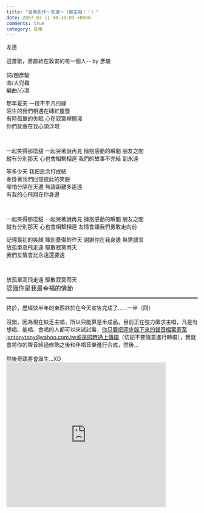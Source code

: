 ```yaml
---
title: "音樂創作～友達～（徵主唱！！）"
date: 2007-07-11 00:10:03 +0800
comments: true
category: 音樂
---
```

友達<br /><br />這首歌，將獻給在敦安的每一個人-- by 彥駿<br /><br />詞/趙彥駿<br />曲/大兜蟲<br />編曲/心凛<br /><p class="MsoNormal"><span style="FONT-FAMILY: 新細明體">那年夏天</span> <span style="FONT-FAMILY: 新細明體">一段不平凡的緣</span><span lang="EN-US"></span><br /><span style="FONT-FAMILY: 新細明體">陌生的我們相遇在磚紅屋簷</span><span lang="EN-US"></span><br /><span style="FONT-FAMILY: 新細明體">有時孤單的失眠</span> <span style="FONT-FAMILY: 新細明體">心在寂寞裡擱淺</span><span lang="EN-US"></span><br /><span style="FONT-FAMILY: 新細明體">你們就會在我心頭浮現</span><span lang="EN-US"></span><p>&nbsp;</p><p class="MsoNormal"><span lang="EN-US"></span><span style="FONT-FAMILY: 新細明體">一起笑得那麼甜</span> <span style="FONT-FAMILY: 新細明體">一起哭著說再見</span> <span style="FONT-FAMILY: 新細明體">擁抱感動的瞬間</span> <span style="FONT-FAMILY: 新細明體">朋友之間<br />縱有分別那天</span> <span style="FONT-FAMILY: 新細明體">心也會相繫相連</span> <span style="FONT-FAMILY: 新細明體">我們的故事不完結</span> <span style="FONT-FAMILY: 新細明體">到永遠</span></p><p class="MsoNormal"><span style="FONT-FAMILY: 新細明體">等多少天</span> <span style="FONT-FAMILY: 新細明體">我把思念打成結</span><span lang="EN-US"></span><br /><span style="FONT-FAMILY: 新細明體">牽掛著我們回憶彼此的笑臉</span><span lang="EN-US"></span><br /><span style="FONT-FAMILY: 新細明體">哪怕分隔在天邊</span> <span style="FONT-FAMILY: 新細明體">無論距離多遙遠</span><span lang="EN-US"></span><br /><span style="FONT-FAMILY: 新細明體">有我的心飛翔在你身邊</span><span lang="EN-US"></span><p>&nbsp;</p><p class="MsoNormal"><span style="FONT-FAMILY: 新細明體">一起笑得那麼甜</span> <span style="FONT-FAMILY: 新細明體">一起哭著說再見</span> <span style="FONT-FAMILY: 新細明體">擁抱感動的瞬間</span> <span style="FONT-FAMILY: 新細明體">朋友之間<br />縱有分別那天</span> <span style="FONT-FAMILY: 新細明體">心也會相繫相連</span> <span style="FONT-FAMILY: 新細明體">友情會讓我們勇敢走向前</span></p><p class="MsoNormal"><span style="FONT-FAMILY: 新細明體">記得最初的笑顏</span> <span style="FONT-FAMILY: 新細明體">揮別憂傷的昨天</span> <span style="FONT-FAMILY: 新細明體">謝謝你在我身邊</span> <span style="FONT-FAMILY: 新細明體">無需語言<br />放孤單高飛走遠</span> <span style="FONT-FAMILY: 新細明體">驅散寂寞雨天<br />我們友情會比永遠還要遠</span><span lang="EN-US"></span><p>&nbsp;</p><p class="MsoNormal"><span style="FONT-FAMILY: 新細明體">放孤單高飛走遠</span> <span style="FONT-FAMILY: 新細明體">驅散寂寞雨天</span><span style="FONT-SIZE: 12pt; FONT-FAMILY: 新細明體"><br />認識你是我最幸福的情節</span></p><p class="MsoNormal"><span style="FONT-SIZE: 12pt; FONT-FAMILY: 新細明體"></span></p><hr style="WIDTH: 100%; HEIGHT: 2px" />終於，歷經快半年的東西終於在今天宣告完成了......一半（冏）<br /><br />沒錯，因為現在缺乏主唱，所以只能算是半成品，目前正在強力徵求主唱，凡是有想唱、能唱、會唱的人都可以來試試看，你只要把同步錄下來的聲音檔案寄至jantonytony@yahoo.com.tw或是即時通上傳檔（切記不要隨意進行轉檔），我就會將你的聲音經過修飾之後和伴唱音樂進行合成，然後...<br /><br />然後奇蹟將會誕生...XD<iframe marginwidth="0" marginheight="0" src="http://vlog.xuite.net/vlog/guest/external.php?media_id=c0o5VTZ5LTEzMzYzMi5mbHY=" frameborder="0" width="420" scrolling="no" height="380"></iframe><br /><br /></p><p> </p></p><p> </p></p><p> </p>
